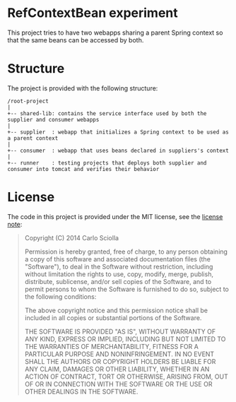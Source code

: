 RefContextBean experiment
=========================

This project tries to have two webapps sharing a parent Spring context so that the same beans
can be accessed by both.

Structure
=========

The project is provided with the following structure:

    /root-project
    |
    +-- shared-lib: contains the service interface used by both the supplier and consumer webapps
    |
    +-- supplier  : webapp that initializes a Spring context to be used as a parent context
    |
    +-- consumer  : webapp that uses beans declared in suppliers's context
    |
    +-- runner    : testing projects that deploys both supplier and consumer into tomcat and verifies their behavior

License
=======

The code in this project is provided under the MIT license, see the [license note](LICENSE.txt):

> Copyright (C) 2014 Carlo Sciolla
> 
> Permission is hereby granted, free of charge, to any person obtaining a copy of this software
> and associated documentation files (the "Software"), to deal in the Software without restriction,
> including without limitation the rights to use, copy, modify, merge, publish, distribute,
> sublicense, and/or sell copies of the Software, and to permit persons to whom the Software is
> furnished to do so, subject to the following conditions:
> 
> The above copyright notice and this permission notice shall be included in all copies or substantial
> portions of the Software.
> 
> THE SOFTWARE IS PROVIDED "AS IS", WITHOUT WARRANTY OF ANY KIND, EXPRESS OR IMPLIED, INCLUDING BUT
> NOT LIMITED TO THE WARRANTIES OF MERCHANTABILITY, FITNESS FOR A PARTICULAR PURPOSE AND NONINFRINGEMENT.
> IN NO EVENT SHALL THE AUTHORS OR COPYRIGHT HOLDERS BE LIABLE FOR ANY CLAIM, DAMAGES OR OTHER LIABILITY,
> WHETHER IN AN ACTION OF CONTRACT, TORT OR OTHERWISE, ARISING FROM, OUT OF OR IN CONNECTION WITH THE
> SOFTWARE OR THE USE OR OTHER DEALINGS IN THE SOFTWARE.

